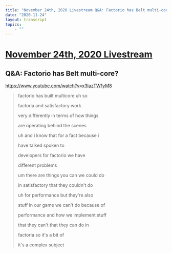 ```yaml
---
title: "November 24th, 2020 Livestream Q&A: Factorio has Belt multi-core?"
date: "2020-11-24"
layout: transcript
topics:
    - ""
---
```

# [November 24th, 2020 Livestream](../2020-11-24.md)
## Q&A: Factorio has Belt multi-core?
https://www.youtube.com/watch?v=x3IazTW1yM8
> factorio has built multicore uh so
> 
> factoria and satisfactory work
> 
> very differently in terms of how things
> 
> are operating behind the scenes
> 
> uh and i know that for a fact because i
> 
> have talked spoken to
> 
> developers for factorio we have
> 
> different problems
> 
> um there are things you can we could do
> 
> in satisfactory that they couldn't do
> 
> uh for performance but they're also
> 
> stuff in our game we can't do because of
> 
> performance and how we implement stuff
> 
> that they can't that they can do in
> 
> factoria so it's a bit of
> 
> it's a complex subject
> 
